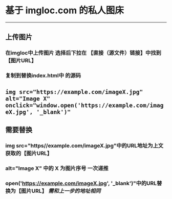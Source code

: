 # 基于 imgloc.com 的私人图床
---
## 上传图片
### 在imgloc中上传图片 选择后下拉在 【直接（源文件）链接】中找到【图片URL】
### 复制到替换index.html中   <!-- 中部内容 --> 的源码
`img src="https://example.com/imageX.jpg" alt="Image X" onclick="window.open('https://example.com/imageX.jpg', '_blank')"`
---
## 需要替换
### img src="https//example.com/imageX.jpg"中的URL地址为上文获取的【图片URL】
### alt="Image X" 中的 X 为图片序号 一次递推
### open('https://example.com/imageX.jpg', '_blank')"中的URL替换为【图片URL】 ***需和上一步的地址相同***
